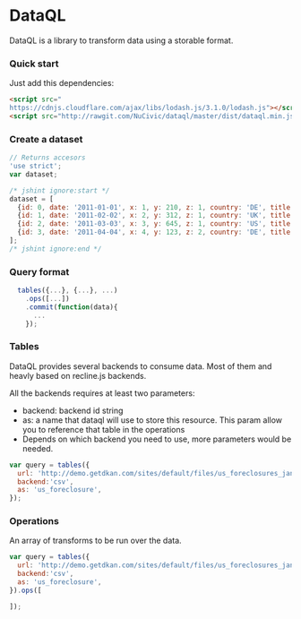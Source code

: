 
DataQL
===============================================================================
DataQL is a library to transform data using a storable format.

### Quick start

Just add this dependencies:

```html
<script src="
https://cdnjs.cloudflare.com/ajax/libs/lodash.js/3.1.0/lodash.js"></script>
<script src="http://rawgit.com/NuCivic/dataql/master/dist/dataql.min.js"></script>
```


### Create a dataset
```javascript
// Returns accesors
'use strict';
var dataset;

/* jshint ignore:start */
dataset = [
  {id: 0, date: '2011-01-01', x: 1, y: 210, z: 1, country: 'DE', title: 'first', lat:52.56, lon:13.40},
  {id: 1, date: '2011-02-02', x: 2, y: 312, z: 1, country: 'UK', title: 'second', lat:54.97, lon:-1.60},
  {id: 2, date: '2011-03-03', x: 3, y: 645, z: 1, country: 'US', title: 'third', lat:40.00, lon:-75.5},
  {id: 3, date: '2011-04-04', x: 4, y: 123, z: 2, country: 'DE', title: 'fourth', lat:57.27, lon:-6.20}
];
/* jshint ignore:end */
```


### Query format

```javascript
  tables({...}, {...}, ...)
    .ops([...])
    .commit(function(data){
      ...
    });
```

### Tables
DataQL provides several backends to consume data. Most of them and heavly based on recline.js backends. 

All the backends requires at least two parameters:

- backend: backend id string
- as: a name that dataql will use to store this resource. This param allow you to reference that table in the operations
- Depends on which backend you need to use, more parameters would be needed.

```javascript
var query = tables({
  url: 'http://demo.getdkan.com/sites/default/files/us_foreclosures_jan_2012_by_state_0.csv', // jshint ignore:line
  backend:'csv',
  as: 'us_foreclosure',
});
```

### Operations
An array of transforms to be run over the data. 

```javascript
var query = tables({
  url: 'http://demo.getdkan.com/sites/default/files/us_foreclosures_jan_2012_by_state_0.csv', // jshint ignore:line
  backend:'csv',
  as: 'us_foreclosure',
}).ops([

]);
```


